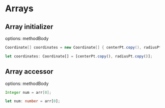 # Arrays
## Array initializer
options: methodBody
```java
Coordinate[] coordinates = new Coordinate[] { centerPt.copy(), radiusPt.copy() };
```
```typescript
let coordinates: Coordinate[] = [centerPt.copy(), radiusPt.copy()];
```

## Array accessor
options: methodBody
```java
Integer num = arr[0];
```
```typescript
let num: number = arr[0];
```
